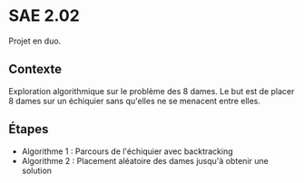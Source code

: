 # SAE 2.02

Projet en duo.

## Contexte
Exploration algorithmique sur le problème des 8 dames.
Le but est de placer 8 dames sur un échiquier sans qu'elles ne se menacent entre elles.

## Étapes

- Algorithme 1 : Parcours de l'échiquier avec backtracking
- Algorithme 2 : Placement aléatoire des dames jusqu'à obtenir une solution